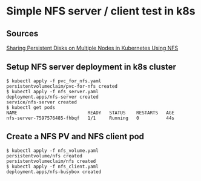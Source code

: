 # Simple NFS server / client test in k8s

## Sources

[Sharing Persistent Disks on Multiple Nodes in Kubernetes Using NFS](https://medium.com/swlh/quick-fix-sharing-persistent-disks-on-multiple-nodes-in-kubernetes-ef5541fd8376)

## Setup NFS server deployment in k8s cluster

```
$ kubectl apply -f pvc_for_nfs.yaml
persistentvolumeclaim/pvc-for-nfs created
$ kubectl apply -f nfs_server.yaml
deployment.apps/nfs-server created
service/nfs-server created
$ kubectl get pods
NAME                          READY   STATUS    RESTARTS   AGE
nfs-server-7597576485-fhbqf   1/1     Running   0          44s
```

## Create a NFS PV and NFS client pod

```
$ kubectl apply -f nfs_volume.yaml
persistentvolume/nfs created
persistentvolumeclaim/nfs created
$ kubectl apply -f nfs_client.yaml
deployment.apps/nfs-busybox created
```

